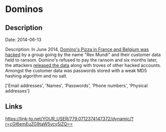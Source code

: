 # Dominos

## Description

Date: 2014-06-13

Description:
In June 2014, <a href="http://www.welivesecurity.com/2014/06/16/dominos-pizza-hacked/" target="_blank" rel="noopener">Domino's Pizza in France and Belgium was hacked</a> by a group going by the name &quot;Rex Mundi&quot; and their customer data held to ransom. Domino's refused to pay the ransom and six months later, the attackers <a href="http://cyberintelligence.in/rex-mundi-hackers-leaked-data-dominos-accord-easypay/" target="_blank" rel="noopener">released the data</a> along with troves of other hacked accounts. Amongst the customer data was passwords stored with a weak MD5 hashing algorithm and no salt.


['Email addresses', 'Names', 'Passwords', 'Phone numbers', 'Physical addresses']

## Links

https://link-to.net/YOUR_USER/779.0712374147372/dynamic/?r=cGl6emEuZG9taW5vcy5iZQ==